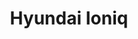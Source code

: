 ---
title: Hyundai Ioniq
car_manufacturer: Hyundai
car_name: Ioniq
car_name_subtext:
car_release_year: 
car_added_to_tbdp: 2016
car_last_change_date:
battery_size_available_kwh: 
battery_size_rated_kwh: 28
battery_size_vsource: 
weight_total: 1600
weight_front_axle: 800
weight_rear_axle: 800
weight_vsource: https://www.youtube.com/watch?v=mFj7MPfDnRc
winter_consumption_90kmh_wh-km: 156
winter_consumption_90kmh_wh-mi: 258
winter_consumption_120kmh_wh-km: 206
winter_consumption_120kmh_wh-mi: 332
winter_consumption_vsource: https://www.youtube.com/watch?v=mFj7MPfDnRc
summer_consumption_90kmh_wh-km: 
summer_consumption_90kmh_wh-mi: 
summer_consumption_120kmh_wh-km: 
summer_consumption_120kmh_wh-mi: 
summer_consumption_vsource: 
winter_range_90kmh_km: 160
winter_range_120kmh_km: 
winter_range_vsource: https://www.youtube.com/watch?v=DoJ8qBMrmJg
summer_range_90kmh_km: 
summer_range_120kmh_km:
summer_range_vsource: 
bananaboxes_trunk: 6
bananaboxes_folded_seats: 16
bananaboxes_vsource: https://www.youtube.com/watch?v=elH0sCb4leI
car_general_review_vsource: https://www.youtube-nocookie.com/embed/mFj7MPfDnRc
car_noise_80_kmh_db: 65.7
car_noise_100_kmh_db: 68.4
car_noise_120_kmh_db: 70.5
car_noise_vsource: https://www.youtube.com/watch?v=mFj7MPfDnRc
---